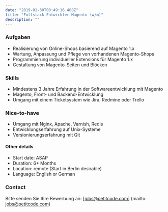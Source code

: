 ```yaml
---
date: "2019-01-30T03:49:16.408Z"
title: "Fullstack Entwickler Magento (w/m)"
description: ""
---
```


### Aufgaben
- Realisierung von Online-Shops basierend auf Magento 1.x
- Wartung, Anpassung und Pflege von vorhandenen Magento-Shops
- Programmierung individueller Extensions für Magento 1.x
- Gestaltung von Magento-Seiten und Blöcken

### Skills
- Mindestens 3 Jahre Erfahrung in der Softwareentwicklung mit Magento
- Magento, Front- und Backend-Entwicklung
- Umgang mit einem Ticketsystem wie Jira, Redmine oder Trello

### Nice-to-have
- Umgang mit Nginx, Apache, Varnish, Redis
- Entwicklungserfahrung auf Unix-Systeme
- Versionierungserfahrung mit Git

#### Other details
- Start date: ASAP
- Duration: 6+ Months
- Location: remote (Start in Berlin desirable)
- Language: English or German

### Contact

Bitte senden Sie Ihre Bewerbung an: [jobs@petitcode.com] (mailto: jobs@petitcode.com)
